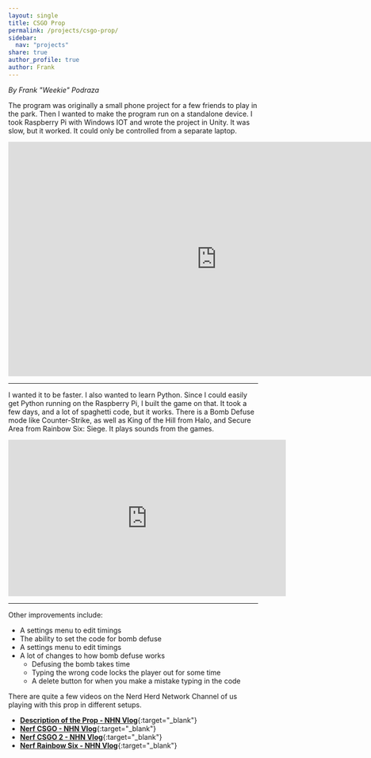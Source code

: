 ```yaml
---
layout: single
title: CSGO Prop
permalink: /projects/csgo-prop/
sidebar:
  nav: "projects"
share: true
author_profile: true
author: Frank
---
```


_By Frank "Weekie" Podraza_

The program was originally a small phone project for a few friends to play in the park. Then I wanted to make the program run on a standalone device. I took Raspberry Pi with Windows IOT and wrote the project in Unity. It was slow, but it worked. It could only be controlled from a separate laptop.

<iframe width="840" height="472" src="https://www.youtube.com/embed/Tl7xJwxCgCk" title="YouTube video player" frameborder="0" allow="accelerometer; autoplay; clipboard-write; encrypted-media; gyroscope; picture-in-picture" allowfullscreen></iframe>  

----

I wanted it to be faster. I also wanted to learn Python. Since I could easily get Python running on the Raspberry Pi, I built the game on that. It took a few days, and a lot of spaghetti code, but it works. There is a Bomb Defuse mode like Counter-Strike, as well as King of the Hill from Halo, and Secure Area from Rainbow Six: Siege. It plays sounds from the games.

<iframe width="560" height="315" src="https://www.youtube.com/embed/K_t29QqYVi8" title="YouTube video player" frameborder="0" allow="accelerometer; autoplay; clipboard-write; encrypted-media; gyroscope; picture-in-picture" allowfullscreen></iframe>  

----

Other improvements include:

- A settings menu to edit timings
- The ability to set the code for bomb defuse
- A settings menu to edit timings
- A lot of changes to how bomb defuse works
  - Defusing the bomb takes time
  - Typing the wrong code locks the player out for some time
  - A delete button for when you make a mistake typing in the code

There are quite a few videos on the Nerd Herd Network Channel of us playing with this prop in different setups.
- [**Description of the Prop - NHN Vlog**](https://www.youtube.com/watch?v=mFYDnR2dB7U){:target="_blank"}
- [**Nerf CSGO - NHN Vlog**](https://www.youtube.com/watch?v=JeNqh03uKYw){:target="_blank"}
- [**Nerf CSGO 2 - NHN Vlog**](https://www.youtube.com/watch?v=O1abBhtNXeQ){:target="_blank"}
- [**Nerf Rainbow Six - NHN Vlog**](https://www.youtube.com/watch?v=QRFV-VjsZt4){:target="_blank"}
